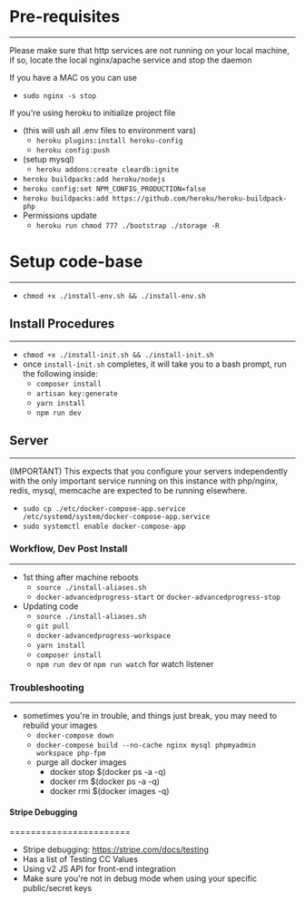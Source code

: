 # Pre-requisites
--------------------------

Please make sure that http services are not running on your local machine, if so, locate the local nginx/apache service and stop the daemon
 
If you have a MAC os you can use
- `sudo nginx -s stop`

If you're using heroku to initialize project file
- (this will ush all .env files to environment vars)
  - `heroku plugins:install heroku-config`
  - `heroku config:push`
- (setup mysql)
  - `heroku addons:create cleardb:ignite`
- `heroku buildpacks:add heroku/nodejs`
- `heroku config:set NPM_CONFIG_PRODUCTION=false`
- `heroku buildpacks:add https://github.com/heroku/heroku-buildpack-php`
- Permissions update
  - `heroku run chmod 777 ./bootstrap ./storage -R`
# Setup code-base
--------------------------
- `chmod +x ./install-env.sh && ./install-env.sh`

## Install Procedures
--------------------------

- `chmod +x ./install-init.sh && ./install-init.sh`
- once `install-init.sh` completes, it will take you to a bash prompt, run the following inside:
  - `composer install`
  - `artisan key:generate`
  - `yarn install`
  - `npm run dev`

## Server
--------------------------

(IMPORTANT) This expects that you configure your servers independently with the only important service running on this instance with php/nginx, redis, mysql, memcache are expected to be running elsewhere.

- `sudo cp ./etc/docker-compose-app.service /etc/systemd/system/docker-compose-app.service`
- `sudo systemctl enable docker-compose-app`

### Workflow, Dev Post Install
--------------------------

- 1st thing after machine reboots
  - `source ./install-aliases.sh`
  - `docker-advancedprogress-start` or `docker-advancedprogress-stop`
- Updating code
  - `source ./install-aliases.sh`
  - `git pull`
  - `docker-advancedprogress-workspace`
  - `yarn install`
  - `composer install`
  - `npm run dev` or `npm run watch` for watch listener

### Troubleshooting
--------------------------
- sometimes you're in trouble, and things just break, you may need to rebuild your images
  - `docker-compose down`
  - `docker-compose build --no-cache nginx mysql phpmyadmin workspace php-fpm`
  - purge all docker images
    - docker stop $(docker ps -a -q)
    - docker rm $(docker ps -a -q)
    - docker rmi $(docker images -q)

#### Stripe Debugging
=======================
- Stripe debugging: https://stripe.com/docs/testing
 - Has a list of Testing CC Values
 - Using v2 JS API for front-end integration
 - Make sure you're not in debug mode when using your specific public/secret keys
